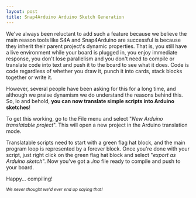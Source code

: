 ```yaml
---
layout: post
title: Snap4Arduino Arduino Sketch Generation
---
```


We've always been reluctant to add such a feature because we believe the main reason tools like S4A and Snap4Arduino are successful is because they inherit their parent project's dynamic properties. That is, you still have a live environment while your board is plugged in, you enjoy immediate response, you don't lose parallelism and you don't need to compile or translate code into text and push it to the board to see what it does. Code is code regardless of whether you draw it, punch it into cards, stack blocks together or write it.

However, several people have been asking for this for a long time, and although we praise dynamism we do understand the reasons behind this. So, lo and behold, __you can now translate simple scripts into Arduino sketches__!

To get this working, go to the File menu and select "_New Arduino translatable project_". This will open a new project in the Arduino translation mode.

Translatable scripts need to start with a green flag hat block, and the main program loop is represented by a forever block. Once you're done with your script, just right click on the green flag hat block and select "_export as Arduino sketch_". Now you've got a _.ino_ file ready to compile and push to your board.

Happy... compiling!

_<small>We never thought we'd ever end up saying that!</small>_
